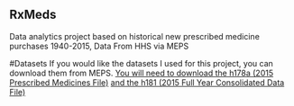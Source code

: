 ## RxMeds
Data analytics project based on historical new prescribed medicine purchases 1940-2015, Data From HHS via MEPS

#Datasets
If you would like the datasets I used for this project, you can download them from MEPS. 
[You will need to download the h178a (2015 Prescribed Medicines File)](https://meps.ahrq.gov/mepsweb/data_stats/download_data_files_results.jsp?cboDataYear=All&cboDataTypeY=2%2CHousehold+Event+File&buttonYearandDataType=Search&cboPufNumber=All&SearchTitle=Prescribed+Medicines)
[and the h181 (2015 Full Year Consolidated Data File)](https://meps.ahrq.gov/mepsweb/data_stats/download_data_files_results.jsp?cboDataYear=All&cboDataTypeY=1%2CHousehold+Full+Year+File&buttonYearandDataType=Search&cboPufNumber=All&SearchTitle=Consolidated+Data)

